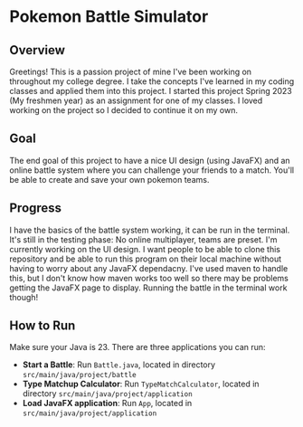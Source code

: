 # Pokemon Battle Simulator

## Overview
Greetings! This is a passion project of mine I've been working on throughout my college degree. I take the concepts I've learned in my coding classes and applied them into this project. I started this project Spring 2023 (My freshmen year) as an assignment for one of my classes. I loved working on the project so I decided to continue it on my own.

## Goal
The end goal of this project to have a nice UI design (using JavaFX) and an online battle system where you can challenge your friends to a match. You'll be able to create and save your own pokemon teams.

## Progress
I have the basics of the battle system working, it can be run in the terminal. It's still in the testing phase: No online multiplayer, teams are preset. I'm currently working on the UI design. I want people to be able to clone this repository and be able to run this program on their local machine without having to worry about any JavaFX dependacny. I've used maven to handle this, but I don't know how maven works too well so there may be problems getting the JavaFX page to display. Running the battle in the terminal work though!

## How to Run
Make sure your Java is 23.
There are three applications you can run:

- **Start a Battle**: Run `Battle.java`, located in directory `src/main/java/project/battle`
- **Type Matchup Calculator**: Run `TypeMatchCalculator`, located in directory `src/main/java/project/application`
- **Load JavaFX application**: Run `App`, located in `src/main/java/project/application`

